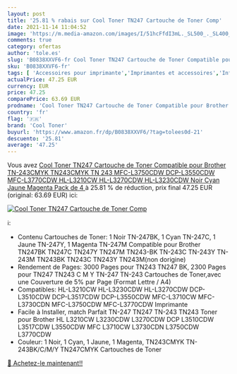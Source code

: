 ```yaml
---
layout: post
title: '25.81 % rabais sur Cool Toner TN247 Cartouche de Toner Comp'
date: 2021-11-14 11:04:52
image: 'https://m.media-amazon.com/images/I/51hcFfdI3mL._SL500_._SL400_.jpg'
comments: true
category: ofertas
author: 'tole.es'
slug: 'B0838XXVF6-fr Cool Toner TN247 Cartouche de Toner Compatible pour...'
sku: 'B0838XXVF6-fr'
tags: [ 'Accessoires pour imprimante','Imprimantes et accessoires','Informatique','Toners','cool toner', ]
actualPrice: 47.25 EUR
currency: EUR
price: 47.25
comparePrice: 63.69 EUR
prodname: 'Cool Toner TN247 Cartouche de Toner Compatible pour Brother TN-243CMYK TN243CMYK TN 243 MFC-L3750CDW DCP-L3550CDW MFC-L3770CDW HL-L3210CW HL-L3270CDW HL-L3230CDW  Noir Cyan Jaune Magenta  Pack de 4 '
country: 'fr'
flag: '🇫🇷'
brand: 'Cool Toner'
buyurl: 'https://www.amazon.fr/dp/B0838XXVF6/?tag=tolees0d-21'
descuento: '25.81'
average: '47.25'
---
```


Vous avez [Cool Toner TN247 Cartouche de Toner Compatible pour Brother TN-243CMYK TN243CMYK TN 243 MFC-L3750CDW DCP-L3550CDW MFC-L3770CDW HL-L3210CW HL-L3270CDW HL-L3230CDW  Noir Cyan Jaune Magenta  Pack de 4 ](https://www.amazon.fr/dp/B0838XXVF6/?tag=tolees0d-21)  à  25.81 % de réduction, prix final  47.25 EUR (original: 63.69 EUR) ici:

[![Cool Toner TN247 Cartouche de Toner Comp](https://m.media-amazon.com/images/I/51hcFfdI3mL._SL500_._SL400_.jpg)](https://www.amazon.fr/dp/B0838XXVF6/?tag=tolees0d-21)

ℹ️:

- Contenu Cartouches de Toner: 1 Noir TN-247BK, 1 Cyan TN-247C, 1 Jaune TN-247Y, 1 Magenta TN-247M Compatible pour Brother TN247BK TN247C TN247Y TN247M TN243-BK TN-243C TN-243Y TN-243M TN243BK TN243C TN243Y TN243M(non dorigine)
- Rendement de Pages: 3000 Pages pour TN243 TN247 BK, 2300 Pages pour TN247 TN243 C M Y TN-247 TN-243 Cartouches de Toner,avec une Couverture de 5% par Page (Format Lettre / A4)
- Compatibles: HL-L3210CW HL-L3230CDW HL-L3270CDW DCP-L3510CDW DCP-L3517CDW DCP-L3550CDW MFC-L3710CW MFC-L3730CDN MFC-L3750CDW MFC-L3770CDW Imprimante
- Facile à Installer, match Parfait TN-247 TN247 TN-243 TN243 Toner pour Brother HL L3210CW L3230CDW L3270CDW DCP L3510CDW L3517CDW L3550CDW MFC L3710CW L3730CDN L3750CDW L3770CDW
- Couleur: 1 Noir, 1 Cyan, 1 Jaune, 1 Magenta, TN243CMYK TN-243BK/C/M/Y TN247CMYK Cartouches de Toner

[🛒 Achetez-le maintenant!!](https://www.amazon.fr/dp/B0838XXVF6/?tag=tolees0d-21)

